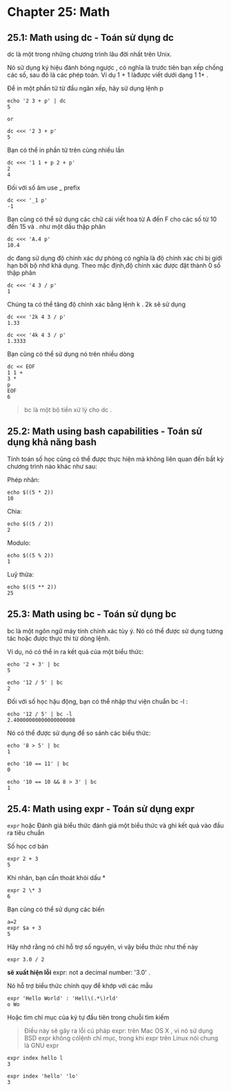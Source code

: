 # Chapter 25: Math

## 25.1: Math using dc - Toán sử dụng dc

dc là một trong những chương trình lâu đời nhất trên Unix.

Nó sử dụng ký hiệu đánh bóng ngược , có nghĩa là trước tiên bạn xếp chồng các số, sau đó là các phép toán. Ví dụ 1 + 1 làđược viết dưới dạng 1 1+ .

Để in một phần tử từ đầu ngăn xếp, hãy sử dụng lệnh p

```
echo '2 3 + p' | dc
5

or

dc <<< '2 3 + p'
5
```

Bạn có thể in phần tử trên cùng nhiều lần

```
dc <<< '1 1 + p 2 + p'
2
4
```

Đối với số âm use _ prefix

```
dc <<< '_1 p'
-1
```

Bạn cũng có thể sử dụng các chữ cái viết hoa từ A đến F cho các số từ 10 đến 15 và . như một dấu thập phân

```
dc <<< 'A.4 p'
10.4
```

dc đang sử dụng độ chính xác dự phòng có nghĩa là độ chính xác chỉ bị giới hạn bởi bộ nhớ khả dụng. Theo mặc định,độ chính xác được đặt thành 0 số thập phân

```
dc <<< '4 3 / p'
1
```

Chúng ta có thể tăng độ chính xác bằng lệnh k . 2k sẽ sử dụng

```
dc <<< '2k 4 3 / p'
1.33

dc <<< '4k 4 3 / p'
1.3333
```

Bạn cũng có thể sử dụng nó trên nhiều dòng


```
dc << EOF
1 1 +
3 *
p
EOF
6
```

>bc là một bộ tiền xử lý cho dc .

## 25.2: Math using bash capabilities - Toán sử dụng khả năng bash

Tính toán số học cũng có thể được thực hiện mà không liên quan đến bất kỳ chương trình nào khác như sau:

Phép nhân:
```
echo $((5 * 2))
10
```

Chia:
```
echo $((5 / 2))
2
```

Modulo:
```
echo $((5 % 2))
1
```

Luỹ thừa:
```
echo $((5 ** 2))
25
```

## 25.3: Math using bc - Toán sử dụng bc

bc là một ngôn ngữ máy tính chính xác tùy ý. Nó có thể được sử dụng tương tác hoặc được thực thi từ dòng lệnh.

Ví dụ, nó có thể in ra kết quả của một biểu thức:

```
echo '2 + 3' | bc
5

echo '12 / 5' | bc
2
```

Đối với số học hậu động, bạn có thể nhập thư viện chuẩn bc -l :

```
echo '12 / 5' | bc -l
2.40000000000000000000
```

Nó có thể được sử dụng để so sánh các biểu thức:

```
echo '8 > 5' | bc
1

echo '10 == 11' | bc
0

echo '10 == 10 && 8 > 3' | bc
1
```

## 25.4: Math using expr - Toán sử dụng expr

`expr` hoặc Đánh giá biểu thức đánh giá một biểu thức và ghi kết quả vào đầu ra tiêu chuẩn

Số học cơ bản

```
expr 2 + 3
5
```

Khi nhân, bạn cần thoát khỏi dấu *

```
expr 2 \* 3
6
```

Bạn cũng có thể sử dụng các biến

```
a=2
expr $a + 3
5
```

Hãy nhớ rằng nó chỉ hỗ trợ số nguyên, vì vậy biểu thức như thế này

```
expr 3.0 / 2
```
**sẽ xuất hiện lỗi** expr: not a decimal number: '3.0' .

Nó hỗ trợ biểu thức chính quy để khớp với các mẫu

```
expr 'Hello World' : 'Hell\(.*\)rld'
o Wo
```

Hoặc tìm chỉ mục của ký tự đầu tiên trong chuỗi tìm kiếm

>Điều này sẽ gây ra lỗi cú pháp expr: trên Mac OS X , vì nó sử dụng BSD expr không cólệnh chỉ mục, trong khi expr trên Linux nói chung là GNU expr

```
expr index hello l
3

expr index 'hello' 'lo'
3
```